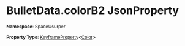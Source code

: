 # BulletData.colorB2 JsonProperty

<small>**Namespace**: SpaceUsurper</small>

<small>**Property Type**: [KeyframeProperty](../KeyframeProperty-1.md)&lt;[Color](https://docs.unity3d.com/ScriptReference/Color.html)&gt;</small>

